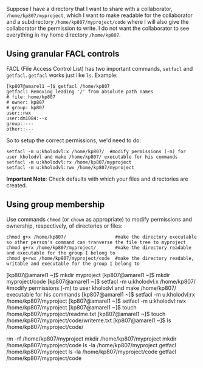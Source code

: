 
Suppose I have a directory that I want to share with a collaborator, `/home/kp807/myproject`, which I want to make readable for the collaborator and a subdirectory `/home/kp807/myproject/code` where I will also give the collaborator the permission to write. I do not want the collaborator to see everything in my home directory `/home/kp807`. 

## Using granular FACL controls

FACL (File Access Control List) has two important commands, `setfacl` and `getfacl`. `getfacl` works just like `ls`. Example: 

```
[kp807@amarel1 ~]$ getfacl /home/kp807
getfacl: Removing leading '/' from absolute path names
# file: home/kp807
# owner: kp807
# group: kp807
user::rwx
user:dm1084:--x
group::---
other::---
```

So to setup the correct permissions, we'd need to do: 

```
setfacl -m u:kholodvl:x /home/kp807/  #modify permissions (-m) for user kholodvl and make /home/kp807/ executable for his commands
setfacl -m u:kholodvl:rx /home/kp807/myproject
setfacl -m u:kholodvl:rwx /home/kp807/myproject  
```

**Important Note**: Check defaults with which your files and directories are created. 

## Using group membership

Use commands `chmod` (or `chown` as appropriate) to modify permissions and ownership, respectively, of directories or files: 

```
chmod g+x /home/kp807/                  #make the directory executable so other person's command can tranverse the file tree to myproject
chmod g+rx /home/kp807/myproject/       #make the directory readable and executable for the group I belong to
chmod g+rwx /home/kp807/myproject/code  #make the directory readable, writable and executable for the group I belong to
```

[kp807@amarel1 ~]$ mkdir myproject
[kp807@amarel1 ~]$ mkdir myproject/code
[kp807@amarel1 ~]$ setfacl -m u:kholodvl:x /home/kp807/  #modify permissions (-m) to user kholodvl and make /home/kp807/ executable for his commands
[kp807@amarel1 ~]$ setfacl -m u:kholodvl:rx /home/kp807/myproject
[kp807@amarel1 ~]$ setfacl -m u:kholodvl:rwx /home/kp807/myproject
[kp807@amarel1 ~]$ touch /home/kp807/myproject/readme.txt
[kp807@amarel1 ~]$ touch /home/kp807/myproject/code/writeme.txt
[kp807@amarel1 ~]$ ls /home/kp807/myproject/code/

rm -rf /home/kp807/myproject
mkdir /home/kp807/myproject
mkdir /home/kp807/myproject/code
ls -la /home/kp807/myproject
getfacl /home/kp807/myproject
ls -la /home/kp807/myproject/code
getfacl /home/kp807/myproject/code

